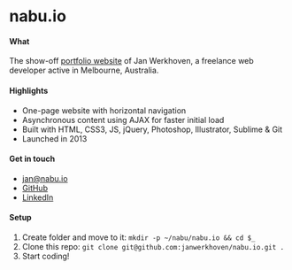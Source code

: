 # nabu.io

#### What
The show-off [portfolio website](http://nabu.io/) of Jan Werkhoven, a freelance web developer active in Melbourne, Australia.

#### Highlights
* One-page website with horizontal navigation
* Asynchronous content using AJAX for faster initial load
* Built with HTML, CSS3, JS, jQuery, Photoshop, Illustrator, Sublime & Git
* Launched in 2013

#### Get in touch
* <a href="mailto:jan@nabu.io">jan@nabu.io</a>  
* [GitHub](https://github.com/janwerkhoven)  
* [LinkedIn](https://au.linkedin.com/pub/jan-werkhoven/10/64/b30)

#### Setup
1. Create folder and move to it: `mkdir -p ~/nabu/nabu.io && cd $_`
2. Clone this repo: `git clone git@github.com:janwerkhoven/nabu.io.git .`
3. Start coding!
